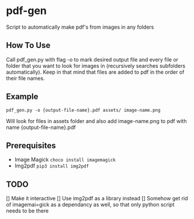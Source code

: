 # pdf-gen
Script to automatically make pdf's from images in any folders

## How To Use
Call pdf_gen.py with flag -o to mark desired output file and every file or folder that you want to look for images in (recursively searches subfolders automatically).
Keep in that mind that files are added to pdf in the order of their file names.

## Example
`pdf_gen.py -o {output-file-name}.pdf assets/ image-name.png`

Will look for files in assets folder and also add image-name.png to pdf with name {output-file-name}.pdf

## Prerequisites
* Image Magick
	`choco install imagemagick`
* Img2pdf
	`pip3 install img2pdf`

## TODO
[] Make it interactive
[] Use img2pdf as a library instead
[] Somehow get rid of imagemai=gick as a dependancy as well, so that only python script needs to be there